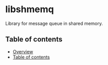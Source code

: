 libshmemq
=========

Library for message queue in shared memory.



Table of contents
-----------------

* [Overview](#libshmemq)
* [Table of contents](#table-of-contents)
